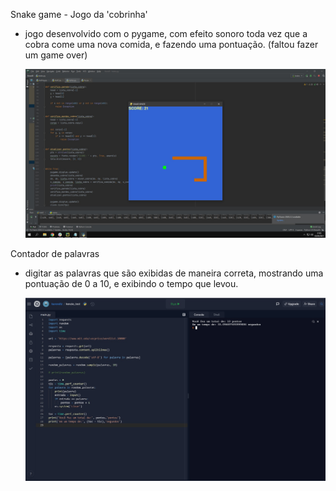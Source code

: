 Snake game - Jogo da 'cobrinha' 

+ jogo desenvolvido com o pygame, com efeito sonoro toda vez que a cobra come uma nova comida, e fazendo uma pontuação. (faltou fazer um game over)

  ![snake_test](https://github.com/karendiz/python-projetos-e-estudos/blob/main/zero_ao_python_kenzie/snake_test.jpg)

Contador de palavras

+ digitar as palavras que são exibidas de maneira correta, mostrando uma pontuação de 0 a 10, e exibindo o tempo que levou.

  ![palavras](https://github.com/karendiz/python-projetos-e-estudos/blob/main/zero_ao_python_kenzie/palavras.jpg)
